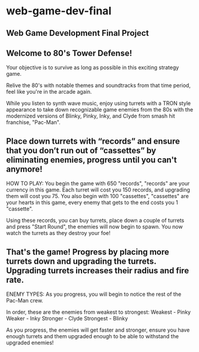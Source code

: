 # web-game-dev-final
Web Game Development Final Project
----------------------------------------------------------------
Welcome to 80's Tower Defense!
----------------------------------------------------------------
Your objective is to survive as long as possible in this exciting strategy game.

Relive the 80's with notable themes and soundtracks from that time period, feel like you're in the arcade again.

While you listen to synth wave music, enjoy using turrets with a TRON style appearance to take down recognizable game enemies from the 80s with 
the modernized versions of Blinky, Pinky, Inky, and Clyde from smash hit franchise, "Pac-Man".

Place down turrets with “records” and ensure that you don’t run out of “cassettes” by eliminating enemies, progress until you can't anymore!
----------------------------------------------------------------
HOW TO PLAY:
You begin the game with 650 "records", "records" are your currency in this game. Each turret will cost you 150 records, and upgrading them will cost you 75.
You also begin with 100 "cassettes", "cassettes" are your hearts in this game, every enemy that gets to the end costs you 1 "cassette".

Using these records, you can buy turrets, place down a couple of turrets and press "Start Round", the enemies will now begin to spawn.
You now watch the turrets as they destroy your foe!

That's the game! Progress by placing more turrets down and upgrading the turrets. Upgrading turrets increases their radius and fire rate.
----------------------------------------------------------------
ENEMY TYPES:
As you progress, you will begin to notice the rest of the Pac-Man crew.

In order, these are the enemies from weakest to strongest:
Weakest - Pinky
Weaker - Inky
Stronger - Clyde
Strongest - Blinky

As you progress, the enemies will get faster and stronger, ensure you have enough turrets and them upgraded enough to be able to withstand the upgraded enemies!




